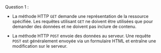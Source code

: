 Question 1 :

- La méthode HTTP `GET` demande une représentation de la ressource spécifiée. Les requêtes utilisant `GET` ne doivent être utilisées que pour demander des données et ne doivent pas inclure de contenu.

- La méthode HTTP `POST` envoie des données au serveur. Une requête `POST` est généralement envoyée via un formulaire HTML et entraîne une modification sur le serveur.
